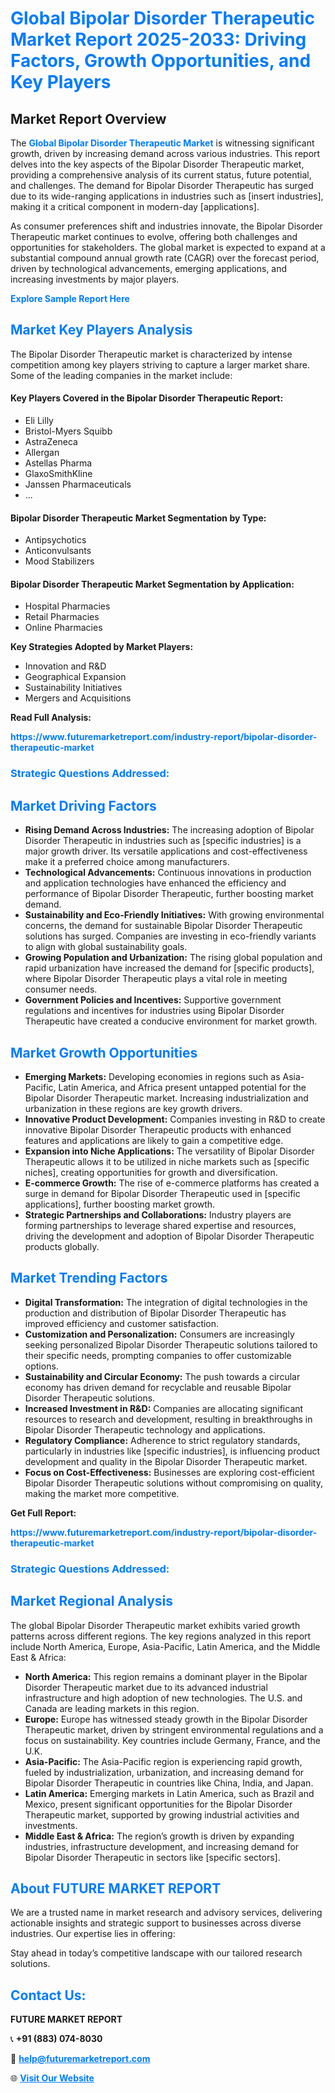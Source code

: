 <h1 style="color: #007BFF;">Global Bipolar Disorder Therapeutic Market Report 2025-2033: Driving Factors, Growth Opportunities, and Key Players</h1>

<section id="overview">
<h2>Market Report Overview</h2>
<p>The <a href="https://www.futuremarketreport.com/industry-report/bipolar-disorder-therapeutic-market" style="color: #007BFF; text-decoration: none;"><strong>Global Bipolar Disorder Therapeutic Market</strong></a> is witnessing significant growth, driven by increasing demand across various industries. This report delves into the key aspects of the Bipolar Disorder Therapeutic market, providing a comprehensive analysis of its current status, future potential, and challenges. The demand for Bipolar Disorder Therapeutic has surged due to its wide-ranging applications in industries such as [insert industries], making it a critical component in modern-day [applications].</p>
<p>As consumer preferences shift and industries innovate, the Bipolar Disorder Therapeutic market continues to evolve, offering both challenges and opportunities for stakeholders. The global market is expected to expand at a substantial compound annual growth rate (CAGR) over the forecast period, driven by technological advancements, emerging applications, and increasing investments by major players.</p>
</section>

<section id="overview">
<p><a href="https://www.futuremarketreport.com/request-sample/reportId=64159" style="color: #007BFF; text-decoration: none;"><strong>Explore Sample Report Here</strong></a></p>
</section>

<section id="key-players">
<h2 style="color: #007BFF;">Market Key Players Analysis</h2>
<p>The Bipolar Disorder Therapeutic market is characterized by intense competition among key players striving to capture a larger market share. Some of the leading companies in the market include:</p>
<h4>Key Players Covered in the Bipolar Disorder Therapeutic Report:</h4>
<ul><li>Eli Lilly</li><li>Bristol-Myers Squibb</li><li>AstraZeneca</li><li>Allergan</li><li>Astellas Pharma</li><li>GlaxoSmithKline</li><li>Janssen Pharmaceuticals</li><li>...</li></ul>
<h4>Bipolar Disorder Therapeutic Market Segmentation by Type:</h4>
<ul><li>Antipsychotics</li><li>Anticonvulsants</li><li>Mood Stabilizers</li></ul>

<h4>Bipolar Disorder Therapeutic Market Segmentation by Application:</h4>
<ul><li>Hospital Pharmacies</li><li>Retail Pharmacies</li><li>Online Pharmacies</li></ul>
<p><strong>Key Strategies Adopted by Market Players:</strong></p>
<ul>
<li>Innovation and R&D</li>
<li>Geographical Expansion</li>
<li>Sustainability Initiatives</li>
<li>Mergers and Acquisitions</li>
</ul>
</section>

<section>
<p><strong>Read Full Analysis: </strong></p><a href="https://www.futuremarketreport.com/industry-report/bipolar-disorder-therapeutic-market" style="color: #007BFF; text-decoration: none;"><strong>https://www.futuremarketreport.com/industry-report/bipolar-disorder-therapeutic-market</strong></a>
<h3 style="color: #007BFF;">Strategic Questions Addressed:</h3>
</section>

<section id="driving-factors">
<h2 style="color: #007BFF;">Market Driving Factors</h2>
<ul>
<li><strong>Rising Demand Across Industries:</strong> The increasing adoption of Bipolar Disorder Therapeutic in industries such as [specific industries] is a major growth driver. Its versatile applications and cost-effectiveness make it a preferred choice among manufacturers.</li>
<li><strong>Technological Advancements:</strong> Continuous innovations in production and application technologies have enhanced the efficiency and performance of Bipolar Disorder Therapeutic, further boosting market demand.</li>
<li><strong>Sustainability and Eco-Friendly Initiatives:</strong> With growing environmental concerns, the demand for sustainable Bipolar Disorder Therapeutic solutions has surged. Companies are investing in eco-friendly variants to align with global sustainability goals.</li>
<li><strong>Growing Population and Urbanization:</strong> The rising global population and rapid urbanization have increased the demand for [specific products], where Bipolar Disorder Therapeutic plays a vital role in meeting consumer needs.</li>
<li><strong>Government Policies and Incentives:</strong> Supportive government regulations and incentives for industries using Bipolar Disorder Therapeutic have created a conducive environment for market growth.</li>
</ul>
</section>

<section id="growth-opportunities">
<h2 style="color: #007BFF;">Market Growth Opportunities</h2>
<ul>
<li><strong>Emerging Markets:</strong> Developing economies in regions such as Asia-Pacific, Latin America, and Africa present untapped potential for the Bipolar Disorder Therapeutic market. Increasing industrialization and urbanization in these regions are key growth drivers.</li>
<li><strong>Innovative Product Development:</strong> Companies investing in R&D to create innovative Bipolar Disorder Therapeutic products with enhanced features and applications are likely to gain a competitive edge.</li>
<li><strong>Expansion into Niche Applications:</strong> The versatility of Bipolar Disorder Therapeutic allows it to be utilized in niche markets such as [specific niches], creating opportunities for growth and diversification.</li>
<li><strong>E-commerce Growth:</strong> The rise of e-commerce platforms has created a surge in demand for Bipolar Disorder Therapeutic used in [specific applications], further boosting market growth.</li>
<li><strong>Strategic Partnerships and Collaborations:</strong> Industry players are forming partnerships to leverage shared expertise and resources, driving the development and adoption of Bipolar Disorder Therapeutic products globally.</li>
</ul>
</section>

<section id="trending-factors">
<h2 style="color: #007BFF;">Market Trending Factors</h2>
<ul>
<li><strong>Digital Transformation:</strong> The integration of digital technologies in the production and distribution of Bipolar Disorder Therapeutic has improved efficiency and customer satisfaction.</li>
<li><strong>Customization and Personalization:</strong> Consumers are increasingly seeking personalized Bipolar Disorder Therapeutic solutions tailored to their specific needs, prompting companies to offer customizable options.</li>
<li><strong>Sustainability and Circular Economy:</strong> The push towards a circular economy has driven demand for recyclable and reusable Bipolar Disorder Therapeutic solutions.</li>
<li><strong>Increased Investment in R&D:</strong> Companies are allocating significant resources to research and development, resulting in breakthroughs in Bipolar Disorder Therapeutic technology and applications.</li>
<li><strong>Regulatory Compliance:</strong> Adherence to strict regulatory standards, particularly in industries like [specific industries], is influencing product development and quality in the Bipolar Disorder Therapeutic market.</li>
<li><strong>Focus on Cost-Effectiveness:</strong> Businesses are exploring cost-efficient Bipolar Disorder Therapeutic solutions without compromising on quality, making the market more competitive.</li>
</ul>
</section>

<section>
<p><strong>Get Full Report: </strong></p><a href="https://www.futuremarketreport.com/industry-report/bipolar-disorder-therapeutic-market" style="color: #007BFF; text-decoration: none;"><strong>https://www.futuremarketreport.com/industry-report/bipolar-disorder-therapeutic-market</strong></a>
<h3 style="color: #007BFF;">Strategic Questions Addressed:</h3>
</section>


<section id="regional-analysis">
<h2 style="color: #007BFF;">Market Regional Analysis</h2>
<p>The global Bipolar Disorder Therapeutic market exhibits varied growth patterns across different regions. The key regions analyzed in this report include North America, Europe, Asia-Pacific, Latin America, and the Middle East & Africa:</p>
<ul>
<li><strong>North America:</strong> This region remains a dominant player in the Bipolar Disorder Therapeutic market due to its advanced industrial infrastructure and high adoption of new technologies. The U.S. and Canada are leading markets in this region.</li>
<li><strong>Europe:</strong> Europe has witnessed steady growth in the Bipolar Disorder Therapeutic market, driven by stringent environmental regulations and a focus on sustainability. Key countries include Germany, France, and the U.K.</li>
<li><strong>Asia-Pacific:</strong> The Asia-Pacific region is experiencing rapid growth, fueled by industrialization, urbanization, and increasing demand for Bipolar Disorder Therapeutic in countries like China, India, and Japan.</li>
<li><strong>Latin America:</strong> Emerging markets in Latin America, such as Brazil and Mexico, present significant opportunities for the Bipolar Disorder Therapeutic market, supported by growing industrial activities and investments.</li>
<li><strong>Middle East & Africa:</strong> The region’s growth is driven by expanding industries, infrastructure development, and increasing demand for Bipolar Disorder Therapeutic in sectors like [specific sectors].</li>
</ul>
</section>

<footer>
<h2 style="color: #007BFF;">About FUTURE MARKET REPORT</h2>
<p>We are a trusted name in market research and advisory services, delivering actionable insights and strategic support to businesses across diverse industries. Our expertise lies in offering:</p>

<p>Stay ahead in today’s competitive landscape with our tailored research solutions.</p>

<h2 style="color: #007BFF;">Contact Us:</h2>
<p><strong>FUTURE MARKET REPORT</strong></p>
<p>📞 <strong>+91 (883) 074-8030</strong></p>
<p>📧 <strong><a href="mailto:help@futuremarketreport.com" style="color: #007BFF;">help@futuremarketreport.com</a></strong></p>
<p>🌐 <strong><a href="https://www.futuremarketreport.com/" style="color: #007BFF;">Visit Our Website</a></strong></p>
</footer>
